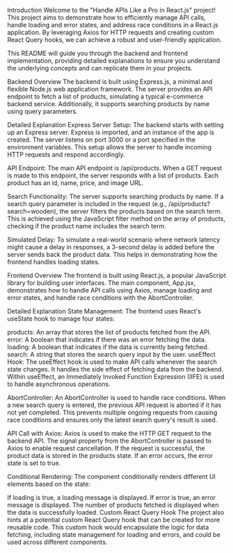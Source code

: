 

Introduction 
Welcome to the "Handle APIs Like a Pro in React.js" project! This project aims to demonstrate how to efficiently manage API calls, handle loading and error states, and address race conditions in a React.js application. By leveraging Axios for HTTP requests and creating custom React Query hooks, we can achieve a robust and user-friendly application.

This README will guide you through the backend and frontend implementation, providing detailed explanations to ensure you understand the underlying concepts and can replicate them in your projects.

Backend
Overview
The backend is built using Express.js, a minimal and flexible Node.js web application framework. The server provides an API endpoint to fetch a list of products, simulating a typical e-commerce backend service. Additionally, it supports searching products by name using query parameters.

Detailed Explanation
Express Server Setup:
The backend starts with setting up an Express server. Express is imported, and an instance of the app is created. The server listens on port 3000 or a port specified in the environment variables. This setup allows the server to handle incoming HTTP requests and respond accordingly.

API Endpoint:
The main API endpoint is /api/products. When a GET request is made to this endpoint, the server responds with a list of products. Each product has an id, name, price, and image URL.

Search Functionality:
The server supports searching products by name. If a search query parameter is included in the request (e.g., /api/products?search=wooden), the server filters the products based on the search term. This is achieved using the JavaScript filter method on the array of products, checking if the product name includes the search term.

Simulated Delay:
To simulate a real-world scenario where network latency might cause a delay in responses, a 3-second delay is added before the server sends back the product data. This helps in demonstrating how the frontend handles loading states.

Frontend
Overview
The frontend is built using React.js, a popular JavaScript library for building user interfaces. The main component, App.jsx, demonstrates how to handle API calls using Axios, manage loading and error states, and handle race conditions with the AbortController.

Detailed Explanation
State Management:
The frontend uses React's useState hook to manage four states:

products: An array that stores the list of products fetched from the API.
error: A boolean that indicates if there was an error fetching the data.
loading: A boolean that indicates if the data is currently being fetched.
search: A string that stores the search query input by the user.
useEffect Hook:
The useEffect hook is used to make API calls whenever the search state changes. It handles the side effect of fetching data from the backend. Within useEffect, an Immediately Invoked Function Expression (IIFE) is used to handle asynchronous operations.

AbortController:
An AbortController is used to handle race conditions. When a new search query is entered, the previous API request is aborted if it has not yet completed. This prevents multiple ongoing requests from causing race conditions and ensures only the latest search query's result is used.

API Call with Axios:
Axios is used to make the HTTP GET request to the backend API. The signal property from the AbortController is passed to Axios to enable request cancellation. If the request is successful, the product data is stored in the products state. If an error occurs, the error state is set to true.

Conditional Rendering:
The component conditionally renders different UI elements based on the state:

If loading is true, a loading message is displayed.
If error is true, an error message is displayed.
The number of products fetched is displayed when the data is successfully loaded.
Custom React Query Hook
The project also hints at a potential custom React Query hook that can be created for more reusable code. This custom hook would encapsulate the logic for data fetching, including state management for loading and errors, and could be used across different components.
